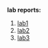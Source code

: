 **lab reports:**
1. [lab1](https://yunshanlii.github.io/cse15l-lab-reports/lab1.html)
2. [lab2](https://yunshanlii.github.io/cse15l-lab-reports/lab2.html)
3. [lab3](https://yunshanlii.github.io/cse15l-lab-reports/lab3.html)

